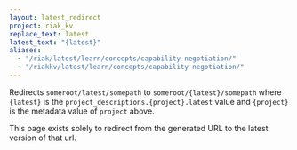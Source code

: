 ```yaml
---
layout: latest_redirect
project: riak_kv
replace_text: latest
latest_text: "{latest}"
aliases:
  - "/riak/latest/learn/concepts/capability-negotiation/"
  - "/riakkv/latest/learn/concepts/capability-negotiation/"
---
```


Redirects `someroot/latest/somepath` to `someroot/{latest}/somepath` 
where `{latest}` is the `project_descriptions.{project}.latest` value
and `{project}` is the metadata value of `project` above.

This page exists solely to redirect from the generated URL to the latest version of
that url.


